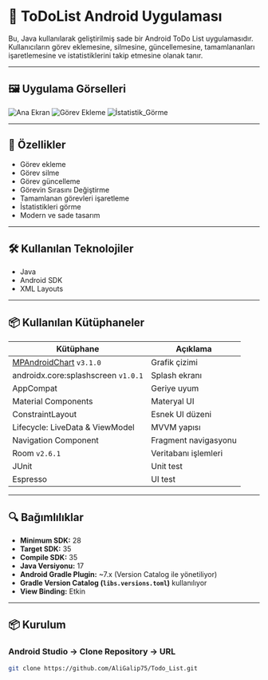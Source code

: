 # 📱 ToDoList Android Uygulaması

Bu, Java kullanılarak geliştirilmiş sade bir Android ToDo List uygulamasıdır. Kullanıcıların görev eklemesine, silmesine, güncellemesine, tamamlananları işaretlemesine ve istatistiklerini takip etmesine olanak tanır.

---

## 🖼️ Uygulama Görselleri

![Ana Ekran](screenshots/home.png)
![Görev Ekleme](screenshots/calendar.png)
![İstatistik_Görme](screenshots/profile.png)

---

## 🚀 Özellikler

- Görev ekleme
- Görev silme
- Görev güncelleme
- Görevin Sırasını Değiştirme
- Tamamlanan görevleri işaretleme
- İstatistikleri görme
- Modern ve sade tasarım

---

## 🛠️ Kullanılan Teknolojiler

- Java
- Android SDK
- XML Layouts

---

## 📦 Kullanılan Kütüphaneler

| Kütüphane | Açıklama |
|----------|----------|
| [MPAndroidChart](https://github.com/PhilJay/MPAndroidChart) `v3.1.0` | Grafik çizimi |
| androidx.core:splashscreen `v1.0.1` | Splash ekranı |
| AppCompat | Geriye uyum |
| Material Components | Materyal UI |
| ConstraintLayout | Esnek UI düzeni |
| Lifecycle: LiveData & ViewModel | MVVM yapısı |
| Navigation Component | Fragment navigasyonu |
| Room `v2.6.1` | Veritabanı işlemleri |
| JUnit | Unit test |
| Espresso | UI test |

---

## 🔍 Bağımlılıklar
- **Minimum SDK:** 28
- **Target SDK:** 35
- **Compile SDK:** 35
- **Java Versiyonu:** 17
- **Android Gradle Plugin:** ~7.x (Version Catalog ile yönetiliyor)
- **Gradle Version Catalog (`libs.versions.toml`)** kullanılıyor
- **View Binding:** Etkin

---

## 📦 Kurulum

   ### Android Studio -> Clone Repository -> URL
   ```bash
   git clone https://github.com/AliGalip75/Todo_List.git
